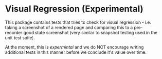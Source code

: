 # Visual Regression (Experimental)

This package contains tests that tries to check for visual regression - i.e. 
taking a screenshot of a rendered page and comparing this to a pre-recorder 
good state screenshot (very similar to snapshot testing used in the unit test 
suite).

At the moment, this is *expermintal* and we do NOT encourage writing additional
tests in this manner before we conclude it's value over time.